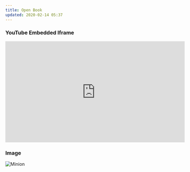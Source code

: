 ```yaml
---
title: Open Book
updated: 2020-02-14 05:37
---
```


### YouTube Embedded Iframe

<iframe width="560" height="315" src="https://youtu.be/h5jz8xdpR0M" frameborder="0" allowfullscreen></iframe>

### Image

![Minion](‪C:\Users\0ee08\Desktop\0215_pantone.jpg)

[^1]: Footnote number one yeah baby! Long sentence test of footnote to see how the words are wrapping between each other. Might overflowww!
[^2]: A footnote you can link to - [click here!](#)
